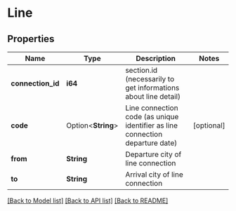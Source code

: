 # Line

## Properties

Name | Type | Description | Notes
------------ | ------------- | ------------- | -------------
**connection_id** | **i64** | section.id (necessarily to get informations about line detail) | 
**code** | Option<**String**> | Line connection code (as unique identifier as line connection departure date) | [optional]
**from** | **String** | Departure city of line connection | 
**to** | **String** | Arrival city of line connection | 

[[Back to Model list]](../README.md#documentation-for-models) [[Back to API list]](../README.md#documentation-for-api-endpoints) [[Back to README]](../README.md)


